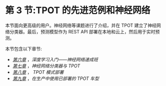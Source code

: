 # 第 3 节:TPOT 的先进范例和神经网络

本节面向更高级的用户。神经网络等课题进行了介绍，并在 TPOT 建立了神经网络分类器。最后，预测模型作为 REST API 部署在本地和云上，然后用于实时预测。

本节包含以下章节:

*   [*第六章*](B16954_06_Final_SK_ePub.xhtml#_idTextAnchor073) ，*深度学习入门——神经网络速成班*
*   [*第七章*](B16954_07_Final_SK_ePub.xhtml#_idTextAnchor086) ，*神经网络分类器与 TPOT*
*   [*第八章*](B16954_08_Final_SK_ePub.xhtml#_idTextAnchor093) ， *TPOT 模式部署*
*   [*第九章*](B16954_09_Final_SK_ePub.xhtml#_idTextAnchor102) ，*在生产中使用已部署的 TPOT 车型*